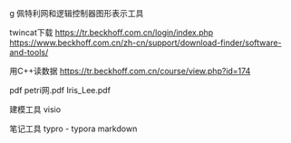 g
佩特利网和逻辑控制器图形表示工具 

twincat下载
https://tr.beckhoff.com.cn/login/index.php
https://www.beckhoff.com.cn/zh-cn/support/download-finder/software-and-tools/


用C++读数据
https://tr.beckhoff.com.cn/course/view.php?id=174

pdf
petri网.pdf 
Iris_Lee.pdf

建模工具
visio

笔记工具
typro - typora
markdown




